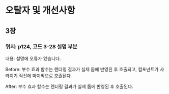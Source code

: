 # 오탈자 및 개선사항

## 3장

### 위치: p124, 코드 3-28 설명 부분

내용: 설명에 오류가 있습니다.

Before: 부수 효과 함수는 렌더링 결과가 실제 돔에 반영된 후 호출되고, 컴포넌트가 사라지기 직전에 마지막으로 호출된다.

After: 부수 효과 함수는 렌더링 결과가 실제 돔에 반영된 후 호출된다.
